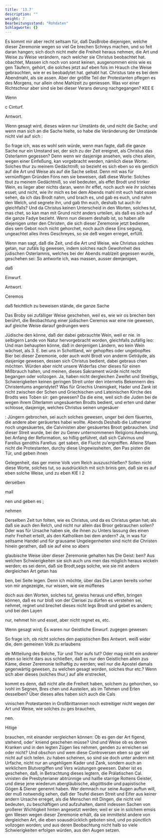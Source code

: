 ```yaml
---
title: '13.7'
description: ""
weight: 7
Bearbeitungsstand: "Rohdaten"
Schlagworte: {}
---
```

<!-- Seite 649 -->


Es kommt mir aber recht seltsam für, daß DasBrobe
diejenigen, welche dieser Zeremonie wegen so viel Ge brechen
Schreys machen, und so feit daran hangen; sich doch nicht mehr
die Freiheit heraus nehmen, die Art und Weise zu Weise
verändern, nach welcher sie Christus beobachtet hat. obachtet,
Massen ich noch von sonst keinen, ausgenommen einis wie es
gen Täufern, gehört, die solches jetzt auf eben fols im Hrauch
che Weise gebrauchten, wie er es beobadytet hat. gehabt hat.
Christus tate es bei dem Abendmahl, als sie assen.
Aber der größte Teil der Protestanten pflegen es des
Morgens, nur allein ohne Mahlzeit zu geniessen. Was
vor einer Richtschnur aber sind sie bei dieser Verans
derung nachgegangen?
        KEE E

Wenn

c
Cinturf.

Antwort.
<!-- Seite 650 -->
Wenn gesagt wird, dieses wären nur Umstänts de, und nicht die Sache; und wenn man sich an die Sache hielte, so habe die Veränderung der Umstände nicht viel auf sich :

So frage ich, was es wohl sein würde, wenn man fagte, daß die ganze Sache nur ein Umstand sei, der sich zu der Zeit ereignet, als Christus das Osterlamm gegessen? Denn wenn wir dasjenige ansehen, wels ches allein, wegen einer Einfeßung, kan vorgebracht werden, nämlich diese Worte:. Solches thur zu meinem Gedächtniß; so bezieht es sich eben so eis gentlich auf die Art und Weise als auf die Sache selbst. Denn mit was für vernünftigen Gründen Fóns nen sie beweisen, daß diese Worte: Solches tbut zu meinem Gedächtniß, so viel bedeuten, als effet Brodt und trinker Wein, es lieger aber nichts daran, wenn ihr effet, noch auch wie ihr solches esset; und nicht, wie ihr mich es bei dem Abends mahl mit euch habt essen sehen, da ich das Brodt nahm, und brach es, und gab es euch, und nahm den Welch, und segnete ihn, und gab thn euch, deshalb tut auch ihr gleichfalls? Und da Christus keinen Unterscheid in den Worten, solches tut, mas chet, so kan man mit Grund nicht anders urteilen, als daß es sich auf die ganze Fadye bezieht. Wenn nun diesem deshalb ist, so haben alle diejenigen unter den Christen, die sich dieser Zeremonie jetzt bedienen, dies sem Gebot noch nicht gehorchet, noch auch diese Eins segung, ungeachtet alles ihres Geschreyes, so sie deß wegen erreget, erfüllt.

 Wenn man sagt, daß die Zeit, und die Art und
Weise, wie Christus solches getan, nur zufäls
lig gewesen, indem solches nach Gewohnheit des
jüdischen Osterlamnis, welches bei der Abends
mablzeit gegessen wurde, geschehen sei:
 So antworte ich, was massen, ausser demjenigen,

daß

Einwurf.

Antwort.

<!-- Seite 651 -->

Ceremos

daß feichtlich zu beweisen stände, die ganze Sache

Das Broby sei zufälliger Weise geschehen, weil es, wie wir os brechen ben berührt, die Beobachtung einer jüdischen Ceremos war eine nie gewesen, auf gleiche Weise darauf gedrungen wers

Jüdische den könne, daß der dabei gebrauchte Wein, weil er nie. in selbigern Lande von Natur hervorgebracht worden, gleichfalls zufällig leo: Und man behaupten könne, daß in denjenigen Ländern, wo kein Wein wächset, als 3. E. bei uns in Schottland, wir gehopftes oder ungebopftes Bier bei dieser Zeremonie, oder auch wohl Brodt von anderm Geträyde, als dasjenige gewesen, dessen sich Christus bedient, dabei gebraus chen möchten. Würden aber nicht unsere Widerfas cher dieses für einen Mißbrauch halten, und meinen, dieses Sakrament würde nicht recht begangen oder vollzogen. Ja, haben nicht dergleichen Zweifet und Streitigs, Schwierigkeiten keinen geringen Streit unter den internetis Bekennern des Christentums angeridytet? Was für Griechis Uneinigkeit, Hader und Zank ist nicht zwischen der Schen und Griechischen und Lateinischen Kirche des Brodts wes Toben sir: gen gewesen? Da die eine, weil sich die Juden bei de wegen ihrem Díterlamm ungesäuerten Brodts bedient, und erten und daher schlosse, dasjenige, welches Christus seinen ungesäuer

: Jüngern gebrochen, sei auch solches gewesen, unger bei dem fäuertes, die andere aber geräuertes habei wollte. Abends Deshalb
 die Lutheraner noch ungesäuertes, die Calvinisten aber gesäuertes Broot gebrauchen. Und dieser Streit wurde, bei der zu Genev unternommenen Religions:Aenderung, bei Anfang der Reformation, so hißig geführet, daß sich Calvinus und Farellus genóthis Farellus. get saben, die Flucht zu'ergreiffen. Alleine Sfaen nicht die Protestanten, durchy diese Ungewissheiten, den Pas pisten die Tür, und geben ihnen

Gelegenheit, das ger meine Volk vom Relch auszuschließen? Sollen nicht diese Worte, solches tut, so ausdrücklich mit sich brinis gen, daß sie es auf eben solche Weise, und zu eben KIE I 2

derselben

mall


nen und geben es ;

nehmen
<!-- Seite 652 -->
Derselben Zeit tun folten, wie es Christus, und da es Christus getan hat; als daß sie auch den Relch, und nicht nur allein das Broor gebrauchen sollen? Dder was für Ursache haben sie, die ihnen zu Unters lassung des einen mehr Freiheit erteilt, als den Katholiken bei dem andern? Ja, in was für seltsame Handel und für grausame Ungelegenheiten sind nicht die Christen hinein gerathen, daß sie auf eine so abers

glaubische Weise über dieser Zeremonie gehalten has Die Geist: ben? Aus welchen Schwierigkeiten sie sich auch uns men das möglich heraus wickeln werden; es sei denn, daß sie Brodt,segs solche, wie sie mit andern dergleichen Art getan has

ben, bei Seite legen. Denn ich möchte, über das Die Lanen bereits vorher von mir angezeigte, nur wissen, wie sie múffenes

doch aus den Worten, solches tut, gewiss heraus und effen, bringen können, daß es nur bloß von der Clerisei zu dürfen es verstehen sei, nehmet, regnet und brechet dieses nicht legs Brodt und gebet es andern; und bei den Layen

nur, nehmet hin und esset, aber nicht regnet es, etc.

Wenn gesagt wird; És waren nur Geistliche Einwurf. zugegen gewesen:

So frage ich, ob nicht solches den papistischen Bes Antwort. weiß wider die, dem gemeinen Volk zu erlaubens

de Mitteilung des Belche, Tür und Thor aufs tut? Oder mag nicht ein anderer eben so leicht dars aus schließen, daß es nur den Geistlichen allein zus Káme, dieser Zeremonie teilhaftig zu werden; weil nur die Apostel damals gegenwärtig gewesen, zu welchen gesagt worden, solches thur etc.? Wenn sich aber dieses (solches thur,) auf alle erstrecket,

kommt es denn, daß nicht alle die Freiheit haben, solchem zu gehorchen, so ivohl im Segnen, Bres chen und Austeilen, als im Tehmen und Erlen desselben? Über dieses alles haben sich auch die Cals

vinischen Protestanten in Großbrittannien noch estreitiger nicht wegen der Art und Weise, wie solches zu ges
brauchen,

nen.

Hitige

<!-- Seite 653 -->

brauchen, mit einander vergleichen können: Ob es gen der Art
figend, stehend, oder' kniend geschehen müsse? Und und Weise
ob es denen Kranken und in den legten Zügen lies nehmen,
genden zu erreichen sei oder nicht? Und obschon und wem
diese Controversen eben so gar viel nicht auf sich teilen.
zu haben scheinen, so sind sie doch unter andern mit
Urfache, nicht nur an ungehligem Kader und Zank,
sondern auch an wirklichem Blutvergiffen und Vers
wüstungen gewesen. Daher ist es geschehen, daß,
in Betrachtung dieses legtern, die Prälatischen Cal.
vinisten die Presbyterianer abtrünnige und halße
starrige Rottens Geister, und diese jene wiederum
abergläubische, abgóttisdie und papistische Gögen &
Diener genennt haben. Wer demnach nur seine
Augen auftun will, der muß notwendig sehen, daß
der Teufel diesen Streit und Eifer aus keiner andern
Ursache erreget, als die Menschen mit Dingen, die
nicht viel bedeuten, zu beschäftigen und aufzuhalten,
damit indessen Sachen von großerer Wichtigkeit
 hinten angesetzt werden; weil er sie in solchem emsis
 gen Wesen wegen dieser Zeremonie erhält, da
sie immittelst andere von dergleichen Art, die eben
soausdrücklich geboten sind, und po pünctlich
vollzogen worden; und aus deren Beobachtung nicht
halb so viele Schwierigkeiten erfolgen würden, aus
den Augen setzen.
